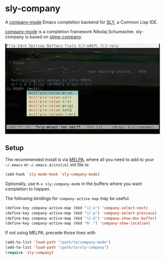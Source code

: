 sly-company
===========

A [company-mode](http://company-mode.github.io) Emacs completion
backend for [SLY](https://github.com/capitaomorte/sly), a Common Lisp
IDE.

[company-mode](http://company-mode.github.io) is a completion
framework Nikolaj Schumacher. sly-company is based on
[slime-company](https://github.com/anwyn/slime-company).

![screenshot](screenshot.jpg)

## Setup

The recommended install is via
[MELPA](http://melpa.org/#/sly-company), where all you need to add to
your `~/.emacs` or `~/.emacs.d/init/el` init file is:

```el
(add-hook 'sly-mode-hook 'sly-company-mode)
```

Optionally, use `M-x sly-company-mode` in the buffers where you want
completion to happen.

The following bindings for `company-active-map` may be useful:

```el
(define-key company-active-map (kbd "\C-n") 'company-select-next)
(define-key company-active-map (kbd "\C-p") 'company-select-previous)
(define-key company-active-map (kbd "\C-d") 'company-show-doc-buffer)
(define-key company-active-map (kbd "M-.") 'company-show-location)
```

If not using MELPA, precede those lines with

```el
(add-to-list 'load-path "/path/to/company-mode")
(add-to-list 'load-path "/path/to/sly-company")
(require 'sly-company)
```
